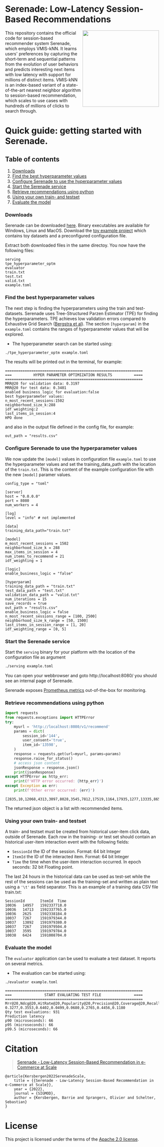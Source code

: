 # Serenade: Low-Latency Session-Based Recommendations
<img src="https://icai.ai/wp-content/uploads/2020/01/AIRLabAmsterdam-10-6-gecomprimeerd-transparant.png" width="250" align="right">
This repository contains the official code for session-based recommender system Serenade, which employs VMIS-kNN. 
It learns users' preferences by capturing the short-term and sequential patterns from the evolution of user behaviors and predicts interesting next items with low latency with support for millions of distinct items.
VMIS-kNN is an index-based variant of a state-of-the-art nearest neighbor algorithm to session-based recommendation, which scales to use cases with hundreds of millions of clicks to search through.

# Quick guide: getting started with Serenade.

## Table of contents
1. [Downloads](#downloads)
2. [Find the best hyperparameter values](#find-hyperparams)
3. [Configure Serenade to use the hyperparameter values](#update-config)
4. [Start the Serenade service](#start-service)
5. [Retrieve recommendations using python](#retrieve-recommendations)
6. [Using your own train- and testset](#dataset)
7. [Evaluate the model](#evaluator)


### Downloads <a name="downloads"></a>
Serenade can be downloaded [here](https://github.com/bolcom/serenade/releases). Binary executables are available for Windows, Linux and MacOS.
Download the [toy example project](https://github.com/bolcom/serenade/raw/main/assets/example/example.zip) which contains toy datasets and a preconfigured configuration file.

Extract both downloaded files in the same directoy. You now have the following files:
```
serving
tpe_hyperparameter_optm
evaluator
train.txt
test.txt
valid.txt
example.toml
```

### Find the best hyperparameter values <a name="find-hyperparams"></a>
The next step is finding the hyperparameters using the train and test-datasets. 
Serenade uses Tree-Structured Parzen Estimator (TPE) for finding the hyperparameters. TPE achieves low validation errors compared to Exhaustive Grid Search ([Bergstra et al](http://proceedings.mlr.press/v28/bergstra13.pdf)).
The section `[hyperparam]` in the `example.toml` contains the ranges of hyperparameter values that will be explored.

* The hyperparameter search can be started using:
```bash
./tpe_hyperparameter_optm example.toml 
```

The results will be printed out in the terminal, for example:
```
===============================================================
===          HYPER PARAMETER OPTIMIZATION RESULTS          ====
===============================================================
MRR@20 for validation data: 0.3197
MRR@20 for test data: 0.3401
enabled business_logic for evaluation:false
best hyperparameter values:
n_most_recent_sessions:1502
neighborhood_size_k:288
idf_weighting:2
last_items_in_session:4
HPO done
```
and also in the output file defined in the config file, for example:
```
out_path = "results.csv"
```

### Configure Serenade to use the hyperparameter values <a name="update-config"></a>
We now update the `[model]` values in configuration file `example.toml` to use the hyperparameter values and set the training_data_path with the location of the ```train.txt```.
This is the content of the example configuration file with the new `[model]` paramer values.
```
config_type = "toml"

[server]
host = "0.0.0.0"
port = 8080
num_workers = 4

[log]
level = "info" # not implemented

[data]
training_data_path="train.txt"

[model]
m_most_recent_sessions = 1502
neighborhood_size_k = 288
max_items_in_session = 4
num_items_to_recommend = 21
idf_weighting = 1

[logic]
enable_business_logic = "false"

[hyperparam]
training_data_path = "train.txt"
test_data_path = "test.txt"
validation_data_path = "valid.txt"
num_iterations = 15
save_records = true
out_path = "results.csv"
enable_business_logic = false
n_most_recent_sessions_range = [100, 2500]
neighborhood_size_k_range = [50, 1500]
last_items_in_session_range = [1, 20]
idf_weighting_range = [0, 5]
```

### Start the Serenade service <a name="start-service"></a>
Start the `serving` binary for your platform with the location of the configuration file as argument
```bash
./serving example.toml
```


You can open your webbrowser and goto http://localhost:8080/ you should see an internal page of Serenade.

Serenade exposes [Prometheus metrics](http://localhost:8080/internal/prometheus) out-of-the-box for monitoring. 

### Retrieve recommendations using python <a name="retrieve-recommendations"></a>

```python
import requests
from requests.exceptions import HTTPError
try:
    myurl = 'http://localhost:8080/v1/recommend'
    params = dict(
        session_id='144',
        user_consent='true',
        item_id='13598',
    )
    response = requests.get(url=myurl, params=params)
    response.raise_for_status()
    # access json content
    jsonResponse = response.json()
    print(jsonResponse)
except HTTPError as http_err:
    print(f'HTTP error occurred: {http_err}')
except Exception as err:
    print(f'Other error occurred: {err}')
```
```
[2835,10,12068,4313,3097,8028,3545,7812,17519,1164,17935,1277,13335,8655,14664,14556,6868,13509,9248,2498,11724]
```
The returned json object is a list with recommended items.


### Using your own train- and testset <a name="dataset"></a>
A train- and testset must be created from historical user-item click data, outside of Serenade. Each row in the training- or test set should contain an historical user-item interaction event with the following fields:
* ```SessionId``` the ID of the session. Format: 64 bit Integer
* ```ItemId``` the ID of the interacted item. Format: 64 bit Integer
* ```Time``` the time when the user-item interaction occurred. In epoch seconds: 32 bit Floating point.

The last 24 hours in the historical data can be used as test-set while the rest of the sessions can be used as the training-set and written as plain text using a ```'\t'``` as field separator.
This is an example of a training data CSV file train.txt:
```
SessionId       ItemId  Time
10036   14957   1592337718.0
10036   14713   1592337765.0
10036   2625    1592338184.0
10037   7267    1591979344.0
10037   13892   1591979380.0
10037   7267    1591979504.0
10037   3595    1591979784.0
10038   6424    1591008704.0
```

### Evaluate the model <a name="evaluator"></a>
The `evaluator` application can be used to evaluate a test dataset. It reports on several metrics.
* The evaluation can be started using:
```bash
./evaluator example.toml 
```

```
===============================================================
===               START EVALUATING TEST FILE               ====
===============================================================
Mrr@20,Ndcg@20,HitRate@20,Popularity@20,Precision@20,Coverage@20,Recall@20,F1score@20
0.3277,0.3553,0.6402,0.0499,0.0680,0.2765,0.4456,0.1180
Qty test evaluations: 931
Prediction latency
p90 (microseconds): 66
p95 (microseconds): 66
p99.5 (microseconds): 66
```


# Citation
> [Serenade - Low-Latency Session-Based Recommendation in e-Commerce at Scale](https://ssc.io/pdf/modds003.pdf)

    @article{Kersbergen2022SerenadeScale,
        title = {{Serenade - Low-Latency Session-Based Recommendation in e-Commerce at Scale}},
        year = {2022},
        journal = {SIGMOD},
        author = {Kersbergen, Barrie and Sprangers, Olivier and Schelter, Sebastian}
    }


# License
This project is licensed under the terms of the [Apache 2.0 license](LICENSE.md).

